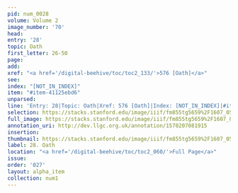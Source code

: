 ```yaml
---
pid: num_0028
volume: Volume 2
image_number: '70'
head: 
entry: '28'
topic: Oath
first_letter: 26-50
page: 
add: 
xref: "<a href='/digital-beehive/toc/toc2_133/'>576 [Oath]</a>"
see: 
index: "[NOT_IN_INDEX]"
item: "#item-41125ebd6"
unparsed: 
line: 'Entry: 28|Topic: Oath|Xref: 576 [Oath]|Index: [NOT_IN_INDEX]|#item-41125ebd6'
selection: https://stacks.stanford.edu/image/iiif/fm855tg5659%2F1607_0537/783,585,3050,555/full/0/default.jpg
full_image: https://stacks.stanford.edu/image/iiif/fm855tg5659%2F1607_0537/full/full/0/default.jpg
annotation_uri: http://dev.llgc.org.uk/annotation/1570207081915
insertion: 
thumbnail: https://stacks.stanford.edu/image/iiif/fm855tg5659%2F1607_0537/783,585,600,180/250,/0/default.jpg
label: 28. Oath
location: "<a href='/digital-beehive/toc/toc2_060/'>Full Page</a>"
issue: 
order: '027'
layout: alpha_item
collection: num1
---
```

